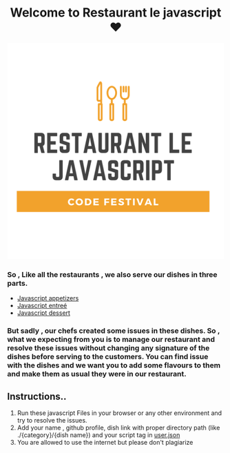 <h1 align="center" > Welcome to Restaurant le javascript ❤️</h1>
<img  height="50%" width="100%" src="./Restaurant le javascript Logo.png" /> 

<h3> So , Like all the restaurants , we also serve our dishes in three parts.  </h3>

<ul>
<li ><a href="./javascript appetizers" > Javascript appetizers </a>   </li>
<li ><a href="./javascript entreé" > Javascript entreé </a>   </li>
<li ><a href= "./javascript dessert"> Javascript dessert</a>   </li>
</ul>

<h3> But sadly , our chefs created some issues in these dishes. So , what we expecting from you is to manage our restaurant and resolve these issues without changing any signature of the dishes before serving to the customers. You can find issue with the dishes and we want you to add some flavours to them and make them as usual they were in our restaurant. </h3>

<h2>Instructions..</h2>
<ol>
<li> Run these javascript Files in your browser or any other environment and try to resolve the issues.</li>
<li> Add your name , github profile, dish link with proper directory path (like ./{category}/{dish name}) and your script tag in <a href="./user.json" > user.json </a> </li>
<li> You are allowed to use the internet but please don't plagiarize </li>
</ol>
